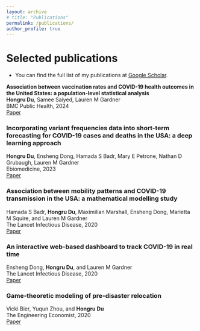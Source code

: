 ```yaml
---
layout: archive
# title: "Publications"
permalink: /publications/
author_profile: true
---
```


<!-- {% if author.googlescholar %}
  You can also find my articles on <u><a href="{{author.googlescholar}}">my Google Scholar profile</a>.</u>
{% endif %}

{% include base_path %}

{% for post in site.publications reversed %}
  {% include archive-single.html %}
{% endfor %}-->

# Selected publications
- You can find the full list of my publications at [Google Scholar](https://scholar.google.com/citations?user=rBkH7h0AAAAJ&hl=en).

**Association between vaccination rates and COVID-19 health outcomes in the United States: a population-level statistical analysis**\
**Hongru Du**, Samee Saiyed, Lauren M Gardner\
BMC Public Health, 2024\
[Paper](https://www.thelancet.com/journals/ebiom/article/PIIS2352-3964(23)00047-6/fulltext)

### **Incorporating variant frequencies data into short-term forecasting for COVID-19 cases and deaths in the USA: a deep learning approach**
**Hongru Du**, Ensheng Dong, Hamada S Badr, Mary E Petrone, Nathan D Grubaugh, Lauren M Gardner\
Ebiomedicine, 2023\
[Paper](https://www.thelancet.com/journals/ebiom/article/PIIS2352-3964(23)00047-6/fulltext)

### **Association between mobility patterns and COVID-19 transmission in the USA: a mathematical modelling study**
Hamada S Badr, **Hongru Du**, Maximilian Marshall, Ensheng Dong, Marietta M Squire, and Lauren M Gardner\
The Lancet Infectious Disease, 2020\
[Paper](https://www.thelancet.com/journals/laninf/article/PIIS1473-3099(20)30553-3/fulltext)

### **An interactive web-based dashboard to track COVID-19 in real time**
Ensheng Dong, **Hongru Du**, and Lauren M Gardner\
The Lancet Infectious Disease, 2020\
[Paper](https://www.thelancet.com/journals/laninf/article/PIIS1473-3099(20)30120-1/fulltext)

### **Game-theoretic modeling of pre-disaster relocation**
Vicki Bier, Yuqun Zhou, and **Hongru Du**\
The Engineering Economist, 2020\
[Paper](https://www.tandfonline.com/doi/abs/10.1080/0013791X.2019.1677837)

